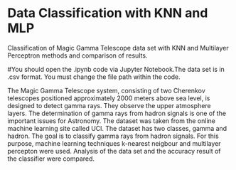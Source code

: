 # Data Classification with KNN and MLP
 Classification of Magic Gamma Telescope data set with KNN and Multilayer Perceptron methods and comparison of results.
 
 #You should open the .ipynb code via Jupyter Notebook.The data set is in .csv format. You must change the file path within the code.
 
The Magic Gamma Telescope system, consisting of two Cherenkov telescopes positioned approximately 2000 meters above sea level, is designed to detect gamma rays. They observe the upper atmosphere layers. The determination of gamma rays from hadron signals is one of the important issues for Astronomy. The dataset was taken from the online machine learning site called UCl. The dataset has two classes, gamma and hadron. The goal is to classify gamma rays from hadron signals. For this purpose, machine learning techniques k-nearest neigbour and multilayer percepton were used. Analysis of the data set and the accuracy result of the classifier were compared.


